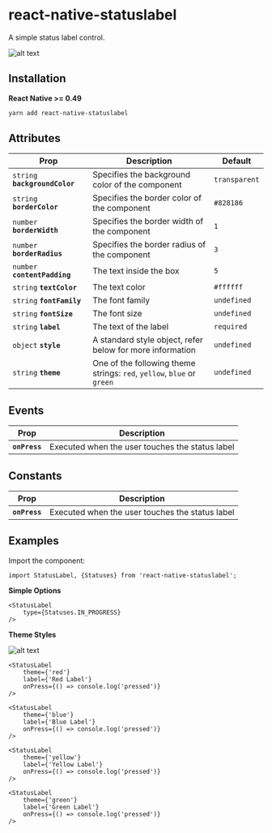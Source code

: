 # react-native-statuslabel

A simple status label control.

![alt text](https://github.com/flyandi/react-native-optiongroup/raw/master/docs/default.png "react-native-optiongroup")


## Installation

**React Native >= 0.49**

```bash
yarn add react-native-statuslabel
```

## Attributes

| Prop | Description | Default |
|---|---|---|
|`string` **`backgroundColor`**|Specifies the background color of the component|`transparent`|
|`string` **`borderColor`**|Specifies the border color of the component|`#828186`|
|`number` **`borderWidth`**|Specifies the border width of the component|`1`|
|`number` **`borderRadius`**|Specifies the border radius of the component|`3`|
|`number` **`contentPadding`**|The text inside the box|`5`
|`string` **`textColor`**|The text color|`#ffffff`|
|`string` **`fontFamily`**|The font family|`undefined`|
|`string` **`fontSize`**|The font size|`undefined`|
|`string` **`label`**|The text of the label|`required`|
|`object` **`style`**|A standard style object, refer below for more information|`undefined`|
|`string` **`theme`**|One of the following theme strings: `red`, `yellow`, `blue` or `green`|`undefined`|

## Events

| Prop | Description |
|---|---|
|**`onPress`**|Executed when the user touches the status label|

## Constants

| Prop | Description |
|---|---|
|**`onPress`**|Executed when the user touches the status label|


## Examples

Import the component:

```es6
import StatusLabel, {Statuses} from 'react-native-statuslabel';
```


**Simple Options**

```es6
<StatusLabel
    type={Statuses.IN_PROGRESS}
/>
```

**Theme Styles**

![alt text](https://github.com/flyandi/react-native-optiongroup/raw/master/docs/themes.png "react-native-optiongroup")


```es6
<StatusLabel
	theme={'red'}
	label={'Red Label'}
    onPress={() => console.log('pressed')}
/>

<StatusLabel
	theme={'blue'}
	label={'Blue Label'}
    onPress={() => console.log('pressed')}
/>

<StatusLabel
	theme={'yellow'}
	label={'Yellow Label'}
    onPress={() => console.log('pressed')}
/>

<StatusLabel
	theme={'green'}
	label={'Green Label'}
    onPress={() => console.log('pressed')}
/>
```



